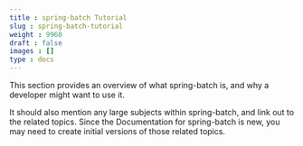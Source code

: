 ```yaml
---
title : spring-batch Tutorial
slug : spring-batch-tutorial
weight : 9960
draft : false
images : []
type : docs
---
```


This section provides an overview of what spring-batch is, and why a developer might want to use it.

It should also mention any large subjects within spring-batch, and link out to the related topics.  Since the Documentation for spring-batch is new, you may need to create initial versions of those related topics.

